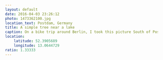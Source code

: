 ```yaml
---
layout: default
date: 2016-04-03 23:26:12
photo: 1473362100.jpg
location_text: Postdam, Germany
title: A simple tree near a lake
caption: On a bike trip around Berlin, I took this picture South of Postdam, another city nearby. That day we drove about 110km!
location:
    latitude: 52.3905689
    longitude: 13.0644729
ratio: 1.33333
---
```

